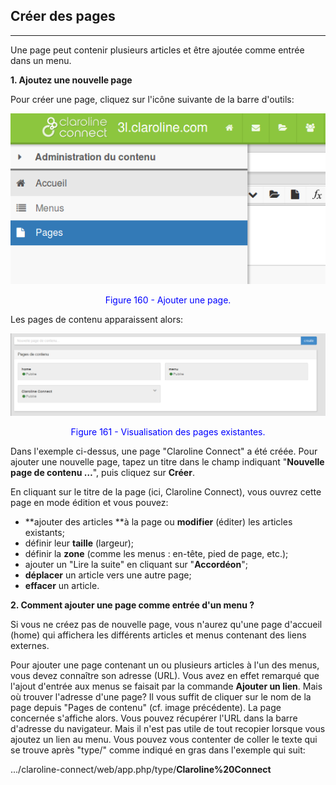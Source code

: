 ## Créer des pages

---

Une page peut contenir plusieurs articles et être ajoutée comme entrée dans un menu.

**1. Ajoutez une nouvelle page**

Pour créer une page, cliquez sur l'icône suivante de la barre d'outils:

![](images/home-fig1.png)

<p style="text-align: center; color: blue">Figure 160 - Ajouter une page.</p>

Les pages de contenu apparaissent alors:

![](images/fig161.png)

<p style="text-align: center; color: blue">Figure 161 - Visualisation des pages existantes.</p>

Dans l'exemple ci-dessus, une page "Claroline Connect" a été créée. Pour ajouter une nouvelle page, tapez un titre dans le champ indiquant "**Nouvelle page de contenu …**", puis cliquez sur **Créer**.

En cliquant sur le titre de la page (ici, Claroline Connect), vous ouvrez cette page en mode édition et vous pouvez:

* **ajouter des articles **à la page ou **modifier** (éditer) les articles existants;
* définir leur **taille** (largeur);
* définir la **zone** (comme les menus : en-tête, pied de page, etc.);
* ajouter un "Lire la suite" en cliquant sur "**Accordéon**";
* **déplacer** un article vers une autre page;
* **effacer** un article.

**2. Comment ajouter une page comme entrée d'un menu ?**

Si vous ne créez pas de nouvelle page, vous n'aurez qu'une page d'accueil \(home\) qui affichera les différents articles et menus contenant des liens externes.

Pour ajouter une page contenant un ou plusieurs articles à l'un des menus, vous devez connaître son adresse (URL). Vous avez en effet remarqué que l'ajout d'entrée aux menus se faisait par la commande **Ajouter un lien**. Mais où trouver l'adresse d'une page? Il vous suffit de cliquer sur le nom de la page depuis "Pages de contenu" (cf. image précédente). La page concernée s'affiche alors. Vous pouvez récupérer l'URL dans la barre d'adresse du navigateur. Mais il n'est pas utile de tout recopier lorsque vous ajoutez un lien au menu. Vous pouvez vous contenter de coller le texte qui se trouve après "type/" comme indiqué en gras dans l'exemple qui suit:

.../claroline-connect/web/app.php/type/**Claroline%20Connect**

